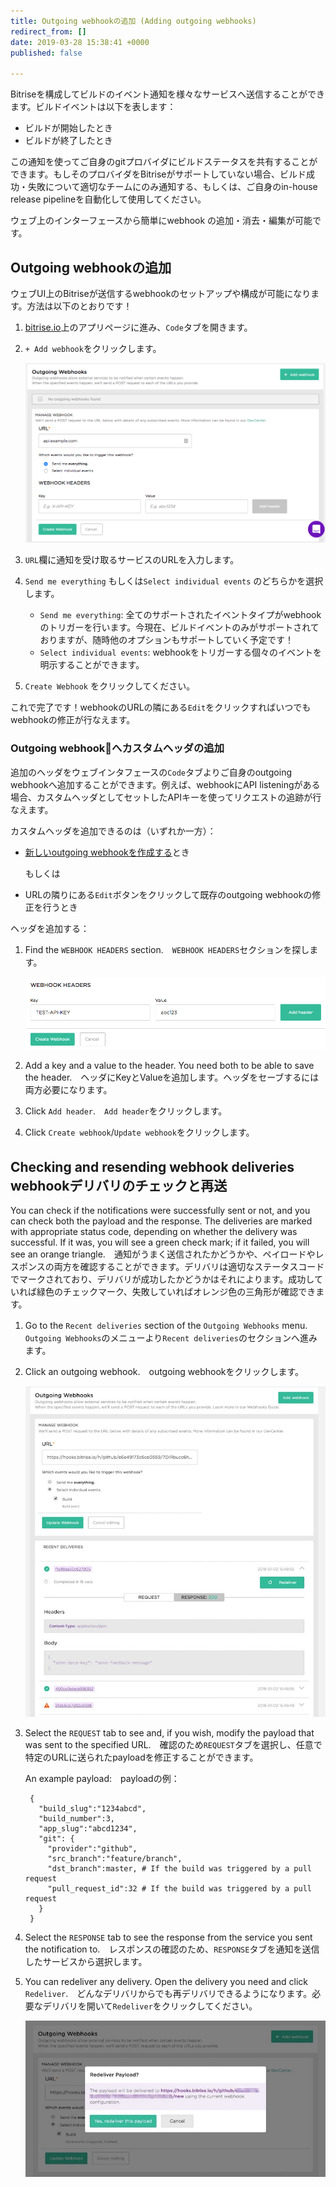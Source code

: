 ```yaml
---
title: Outgoing webhookの追加 (Adding outgoing webhooks)
redirect_from: []
date: 2019-03-28 15:38:41 +0000
published: false

---
```

Bitriseを構成してビルドのイベント通知を様々なサービスへ送信することができます。ビルドイベントは以下を表します：

* ビルドが開始したとき
* ビルドが終了したとき

この通知を使ってご自身のgitプロバイダにビルドステータスを共有することができます。もしそのプロバイダをBitriseがサポートしていない場合、ビルド成功・失敗について適切なチームにのみ通知する、もしくは、ご自身のin-house release pipelineを自動化して使用してください。

ウェブ上のインターフェースから簡単にwebhook の追加・消去・編集が可能です。

## Outgoing webhookの追加

ウェブUI上のBitriseが送信するwebhookのセットアップや構成が可能になります。方法は以下のとおりです！

1. [bitrise.io](https://www.bitrise.io)上のアプリページに進み、`Code`タブを開きます。
2. `+ Add webhook`をクリックします。

   ![Adding outgoing webhook](/img/webhooks/adding-outgoing.png)
3. `URL`欄に通知を受け取るサービスのURLを入力します。
4. `Send me everything` もしくは`Select individual events` のどちらかを選択します。
   * `Send me everything`: 全てのサポートされたイベントタイプがwebhookのトリガーを行います。今現在、ビルドイベントのみがサポートされておりますが、随時他のオプションもサポートしていく予定です！
   * `Select individual events`: webhookをトリガーする個々のイベントを明示することができます。
5. `Create Webhook` をクリックしてください。

これで完了です！webhookのURLの隣にある`Edit`をクリックすればいつでもwebhookの修正が行なえます。

### Outgoing webhookへカスタムヘッダの追加

追加のヘッダをウェブインタフェースの`Code`タブよりご自身のoutgoing webhookへ追加することができます。例えば、webhookにAPI listeningがある場合、カスタムヘッダとしてセットしたAPIキーを使ってリクエストの追跡が行なえます。

カスタムヘッダを追加できるのは（いずれか一方）：

* [新しいoutgoing webhookを作成する](/webhooks/adding-outgoing-webhooks#adding-an-outgoing-webhook)とき

  もしくは
* URLの隣りにある`Edit`ボタンをクリックして既存のoutgoing webhookの修正を行うとき

ヘッダを追加する：

1. Find the `WEBHOOK HEADERS` section.　`WEBHOOK HEADERS`セクションを探します。

   ![Webhook headers](/img/webhooks/webhook-headers.png)
2. Add a key and a value to the header. You need both to be able to save the header.　ヘッダにKeyとValueを追加します。ヘッダをセーブするには両方必要になります。
3. Click `Add header`.　`Add header`をクリックします。
4. Click `Create webhook`/`Update webhook`をクリックします。

## Checking and resending webhook deliveries　webhookデリバリのチェックと再送

You can check if the notifications were successfully sent or not, and you can check both the payload and the response. The deliveries are marked with appropriate status code, depending on whether the delivery was successful. If it was, you will see a green check mark; if it failed, you will see an orange triangle.　通知がうまく送信されたかどうかや、ペイロードやレスポンスの両方を確認することができます。デリバリは適切なステータスコードでマークされており、デリバリが成功したかどうかはそれによります。成功していれば緑色のチェックマーク、失敗していればオレンジ色の三角形が確認できます。

1. Go to the `Recent deliveries` section of the `Outgoing Webhooks` menu.　`Outgoing Webhooks`のメニューより`Recent deliveries`のセクションへ進みます。
2. Click an outgoing webhook.　outgoing webhookをクリックします。

   ![Outgoing webhook](/img/webhooks/outgoing-webhook.jpeg)
3. Select the `REQUEST` tab to see and, if you wish, modify the payload that was sent to the specified URL.　確認のため`REQUEST`タブを選択し、任意で特定のURLに送られたpayloadを修正することができます。

   An example payload:　payloadの例：

        {
          "build_slug":"1234abcd",
          "build_number":3,
          "app_slug":"abcd1234",
          "git": {
            "provider":"github",
            "src_branch":"feature/branch",
            "dst_branch":master, # If the build was triggered by a pull request
            "pull_request_id":32 # If the build was triggered by a pull request
          }
        }
4. Select the `RESPONSE` tab to see the response from the service you sent the notification to.　レスポンスの確認のため、`RESPONSE`タブを通知を送信したサービスから選択します。
5. You can redeliver any delivery. Open the delivery you need and click `Redeliver`.　どんなデリバリからでも再デリバリできるようになります。必要なデリバリを開いて`Redeliver`をクリックしてください。

   ![Redeliver](/img/webhooks/redeliver-payload.jpeg)